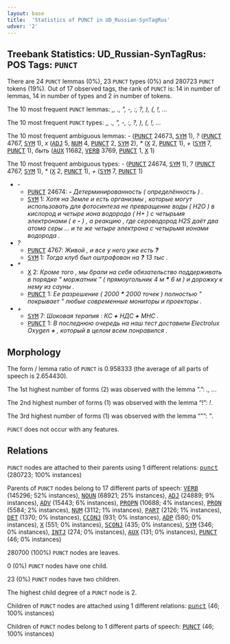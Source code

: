 ```yaml
---
layout: base
title:  'Statistics of PUNCT in UD_Russian-SynTagRus'
udver: '2'
---
```


## Treebank Statistics: UD_Russian-SynTagRus: POS Tags: `PUNCT`

There are 24 `PUNCT` lemmas (0%), 23 `PUNCT` types (0%) and 280723 `PUNCT` tokens (19%).
Out of 17 observed tags, the rank of `PUNCT` is: 14 in number of lemmas, 14 in number of types and 2 in number of tokens.

The 10 most frequent `PUNCT` lemmas: <em>,, ., ", -, :, ?, ), (, !, …</em>

The 10 most frequent `PUNCT` types:  <em>,, ., ", -, :, ?, ), (, !, …</em>

The 10 most frequent ambiguous lemmas: <em>-</em> (<tt><a href="ru_syntagrus-pos-PUNCT.html">PUNCT</a></tt> 24673, <tt><a href="ru_syntagrus-pos-SYM.html">SYM</a></tt> 1), <em>?</em> (<tt><a href="ru_syntagrus-pos-PUNCT.html">PUNCT</a></tt> 4767, <tt><a href="ru_syntagrus-pos-SYM.html">SYM</a></tt> 1), <em>x</em> (<tt><a href="ru_syntagrus-pos-ADJ.html">ADJ</a></tt> 5, <tt><a href="ru_syntagrus-pos-NUM.html">NUM</a></tt> 4, <tt><a href="ru_syntagrus-pos-PUNCT.html">PUNCT</a></tt> 2, <tt><a href="ru_syntagrus-pos-SYM.html">SYM</a></tt> 2), <em>*</em> (<tt><a href="ru_syntagrus-pos-X.html">X</a></tt> 2, <tt><a href="ru_syntagrus-pos-PUNCT.html">PUNCT</a></tt> 1), <em>+</em> (<tt><a href="ru_syntagrus-pos-SYM.html">SYM</a></tt> 7, <tt><a href="ru_syntagrus-pos-PUNCT.html">PUNCT</a></tt> 1), <em>быть</em> (<tt><a href="ru_syntagrus-pos-AUX.html">AUX</a></tt> 11682, <tt><a href="ru_syntagrus-pos-VERB.html">VERB</a></tt> 3769, <tt><a href="ru_syntagrus-pos-PUNCT.html">PUNCT</a></tt> 1, <tt><a href="ru_syntagrus-pos-X.html">X</a></tt> 1)

The 10 most frequent ambiguous types:  <em>-</em> (<tt><a href="ru_syntagrus-pos-PUNCT.html">PUNCT</a></tt> 24674, <tt><a href="ru_syntagrus-pos-SYM.html">SYM</a></tt> 1), <em>?</em> (<tt><a href="ru_syntagrus-pos-PUNCT.html">PUNCT</a></tt> 4767, <tt><a href="ru_syntagrus-pos-SYM.html">SYM</a></tt> 1), <em>*</em> (<tt><a href="ru_syntagrus-pos-X.html">X</a></tt> 2, <tt><a href="ru_syntagrus-pos-PUNCT.html">PUNCT</a></tt> 1), <em>+</em> (<tt><a href="ru_syntagrus-pos-SYM.html">SYM</a></tt> 7, <tt><a href="ru_syntagrus-pos-PUNCT.html">PUNCT</a></tt> 1)


* <em>-</em>
  * <tt><a href="ru_syntagrus-pos-PUNCT.html">PUNCT</a></tt> 24674: <em><b>-</b> Детерминированность ( определённость ) .</em>
  * <tt><a href="ru_syntagrus-pos-SYM.html">SYM</a></tt> 1: <em>Хотя на Земле и есть организмы , которые могут использовать для фотосинтеза не превращение воды ( H2O ) в кислород и четыре иона водорода ( H+ ) с четырьмя электронами ( e <b>-</b> ) , а реакцию , где сероводород H2S даёт два атома серы … и те же четыре электрона с четырьмя ионами водорода .</em>
* <em>?</em>
  * <tt><a href="ru_syntagrus-pos-PUNCT.html">PUNCT</a></tt> 4767: <em>Живой , и все у него уже есть <b>?</b></em>
  * <tt><a href="ru_syntagrus-pos-SYM.html">SYM</a></tt> 1: <em>Тогда клуб был оштрафован на <b>?</b> 13 тыс .</em>
* <em>*</em>
  * <tt><a href="ru_syntagrus-pos-X.html">X</a></tt> 2: <em>Кроме того , мы брали на себя обязательство поддерживать в порядке " моржатник " ( прямоугольник 4 м <b>*</b> 6 м ) и дорожку к нему из сауны .</em>
  * <tt><a href="ru_syntagrus-pos-PUNCT.html">PUNCT</a></tt> 1: <em>Ее разрешение ( 2000 <b>*</b> 2000 точек ) полностью " покрывает " любые современные мониторы и проекторы .</em>
* <em>+</em>
  * <tt><a href="ru_syntagrus-pos-SYM.html">SYM</a></tt> 7: <em>Шоковая терапия : КС <b>+</b> НДС <b>+</b> МНС .</em>
  * <tt><a href="ru_syntagrus-pos-PUNCT.html">PUNCT</a></tt> 1: <em>В последнюю очередь на наш тест доставили Electrolux Oxygen <b>+</b> , который в целом всем понравился .</em>

## Morphology

The form / lemma ratio of `PUNCT` is 0.958333 (the average of all parts of speech is 2.654430).

The 1st highest number of forms (2) was observed with the lemma “.”: <em>., ..</em>.

The 2nd highest number of forms (1) was observed with the lemma “!”: <em>!</em>.

The 3rd highest number of forms (1) was observed with the lemma “"”: <em>"</em>.

`PUNCT` does not occur with any features.


## Relations

`PUNCT` nodes are attached to their parents using 1 different relations: <tt><a href="ru_syntagrus-dep-punct.html">punct</a></tt> (280723; 100% instances)

Parents of `PUNCT` nodes belong to 17 different parts of speech: <tt><a href="ru_syntagrus-pos-VERB.html">VERB</a></tt> (145296; 52% instances), <tt><a href="ru_syntagrus-pos-NOUN.html">NOUN</a></tt> (68921; 25% instances), <tt><a href="ru_syntagrus-pos-ADJ.html">ADJ</a></tt> (24889; 9% instances), <tt><a href="ru_syntagrus-pos-ADV.html">ADV</a></tt> (15443; 6% instances), <tt><a href="ru_syntagrus-pos-PROPN.html">PROPN</a></tt> (10688; 4% instances), <tt><a href="ru_syntagrus-pos-PRON.html">PRON</a></tt> (5584; 2% instances), <tt><a href="ru_syntagrus-pos-NUM.html">NUM</a></tt> (3112; 1% instances), <tt><a href="ru_syntagrus-pos-PART.html">PART</a></tt> (2126; 1% instances), <tt><a href="ru_syntagrus-pos-DET.html">DET</a></tt> (1370; 0% instances), <tt><a href="ru_syntagrus-pos-CCONJ.html">CCONJ</a></tt> (931; 0% instances), <tt><a href="ru_syntagrus-pos-ADP.html">ADP</a></tt> (580; 0% instances), <tt><a href="ru_syntagrus-pos-X.html">X</a></tt> (551; 0% instances), <tt><a href="ru_syntagrus-pos-SCONJ.html">SCONJ</a></tt> (435; 0% instances), <tt><a href="ru_syntagrus-pos-SYM.html">SYM</a></tt> (346; 0% instances), <tt><a href="ru_syntagrus-pos-INTJ.html">INTJ</a></tt> (274; 0% instances), <tt><a href="ru_syntagrus-pos-AUX.html">AUX</a></tt> (131; 0% instances), <tt><a href="ru_syntagrus-pos-PUNCT.html">PUNCT</a></tt> (46; 0% instances)

280700 (100%) `PUNCT` nodes are leaves.

0 (0%) `PUNCT` nodes have one child.

23 (0%) `PUNCT` nodes have two children.

The highest child degree of a `PUNCT` node is 2.

Children of `PUNCT` nodes are attached using 1 different relations: <tt><a href="ru_syntagrus-dep-punct.html">punct</a></tt> (46; 100% instances)

Children of `PUNCT` nodes belong to 1 different parts of speech: <tt><a href="ru_syntagrus-pos-PUNCT.html">PUNCT</a></tt> (46; 100% instances)

